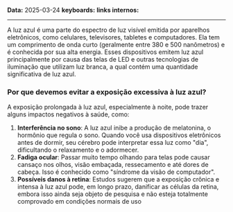
**Data:** 2025-03-24
**keyboards:** 
**links internos:** 
___

A luz azul é uma parte do espectro de luz visível emitida por aparelhos eletrônicos, como celulares, televisores, tabletes e computadores. Ela tem um comprimento de onda curto (geralmente entre 380 e 500 nanômetros) e é conhecida por sua alta energia. Esses dispositivos emitem luz azul principalmente por causa das telas de LED e outras tecnologias de iluminação que utilizam luz branca, a qual contém uma quantidade significativa de luz azul.

### Por que devemos evitar a exposição excessiva à luz azul?

A exposição prolongada à luz azul, especialmente à noite, pode trazer alguns impactos negativos à saúde, como:

1. **Interferência no sono**: A luz azul inibe a produção de melatonina, o hormônio que regula o sono. Quando você usa dispositivos eletrônicos antes de dormir, seu cérebro pode interpretar essa luz como "dia", dificultando o relaxamento e o adormecer.
2. **Fadiga ocular**: Passar muito tempo olhando para telas pode causar cansaço nos olhos, visão embaçada, ressecamento e até dores de cabeça. Isso é conhecido como "síndrome da visão de computador".
3. **Possíveis danos à retina**: Estudos sugerem que a exposição crônica e intensa à luz azul pode, em longo prazo, danificar as células da retina, embora isso ainda seja objeto de pesquisa e não esteja totalmente comprovado em condições normais de uso